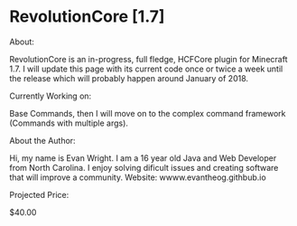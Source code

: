 # RevolutionCore [1.7]

About:

RevolutionCore is an in-progress, full fledge, HCFCore plugin for Minecraft 1.7.
I will update this page with its current code once or twice a week until the release which will probably happen around January of 2018.  


Currently Working on:

Base Commands, then I will move on to the complex command framework (Commands with multiple args).

About the Author:

Hi, my name is Evan Wright.  I am a 16 year old Java and Web Developer from North Carolina.  I enjoy solving dificult issues and creating software that will improve a community.  Website: wwww.evantheog.githbub.io

Projected Price:
  
 $40.00
